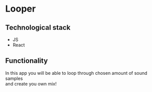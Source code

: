 # Looper

## Technological stack

-   JS
-   React

## Functionality

In this app you will be able to loop through chosen amount of sound samples  
and create you own mix!
